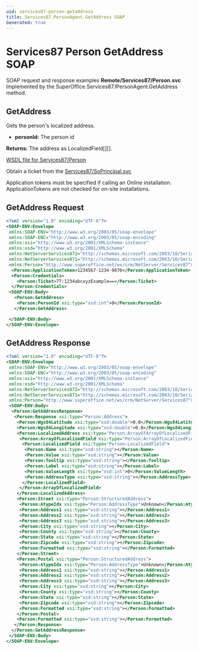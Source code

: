 ```yaml
---
uid: services87-person-getaddress
title: Services87.PersonAgent.GetAddress SOAP
Generated: true
---
```


# Services87 Person GetAddress SOAP

SOAP request and response examples **Remote/Services87/Person.svc**
Implemented by the <see cref="M:SuperOffice.Services87.IPersonAgent.GetAddress">SuperOffice.Services87.IPersonAgent.GetAddress</see> method.

## GetAddress

Gets the person's localized address.

* **personId:** The person id

**Returns:** The address as LocalizedField[][].


[WSDL file for Services87/Person](../Services87-Person.md)

Obtain a ticket from the [Services87/SoPrincipal.svc](../SoPrincipal/index.md)

Application tokens must be specified if calling an Online installation. ApplicationTokens are not checked for on-site installations.

## GetAddress Request

```xml
<?xml version="1.0" encoding="UTF-8"?>
<SOAP-ENV:Envelope
 xmlns:SOAP-ENV="http://www.w3.org/2003/05/soap-envelope"
 xmlns:SOAP-ENC="http://www.w3.org/2003/05/soap-encoding"
 xmlns:xsi="http://www.w3.org/2001/XMLSchema-instance"
 xmlns:xsd="http://www.w3.org/2001/XMLSchema"
 xmlns:NetServerServices872="http://schemas.microsoft.com/2003/10/Serialization/Arrays"
 xmlns:NetServerServices871="http://schemas.microsoft.com/2003/10/Serialization/"
 xmlns:Person="http://www.superoffice.net/ws/crm/NetServer/Services87">
  <Person:ApplicationToken>1234567-1234-9876</Person:ApplicationToken>
  <Person:Credentials>
    <Person:Ticket>7T:1234abcxyzExample==</Person:Ticket>
  </Person:Credentials>
 <SOAP-ENV:Body>
   <Person:GetAddress>
    <Person:PersonId xsi:type="xsd:int">0</Person:PersonId>
   </Person:GetAddress>

 </SOAP-ENV:Body>
</SOAP-ENV:Envelope>

```


## GetAddress Response

```xml
<?xml version="1.0" encoding="UTF-8"?>
<SOAP-ENV:Envelope
 xmlns:SOAP-ENV="http://www.w3.org/2003/05/soap-envelope"
 xmlns:SOAP-ENC="http://www.w3.org/2003/05/soap-encoding"
 xmlns:xsi="http://www.w3.org/2001/XMLSchema-instance"
 xmlns:xsd="http://www.w3.org/2001/XMLSchema"
 xmlns:NetServerServices872="http://schemas.microsoft.com/2003/10/Serialization/Arrays"
 xmlns:NetServerServices871="http://schemas.microsoft.com/2003/10/Serialization/"
 xmlns:Person="http://www.superoffice.net/ws/crm/NetServer/Services87">
 <SOAP-ENV:Body>
  <Person:GetAddressResponse>
   <Person:Response xsi:type="Person:Address">
    <Person:Wgs84Latitude xsi:type="xsd:double">0.0</Person:Wgs84Latitude>
    <Person:Wgs84Longitude xsi:type="xsd:double">0.0</Person:Wgs84Longitude>
    <Person:LocalizedAddress xsi:type="Person:ArrayOfArrayOfLocalizedField">
     <Person:ArrayOfLocalizedField xsi:type="Person:ArrayOfLocalizedField">
      <Person:LocalizedField xsi:type="Person:LocalizedField">
       <Person:Name xsi:type="xsd:string"></Person:Name>
       <Person:Value xsi:type="xsd:string"></Person:Value>
       <Person:Tooltip xsi:type="xsd:string"></Person:Tooltip>
       <Person:Label xsi:type="xsd:string"></Person:Label>
       <Person:ValueLength xsi:type="xsd:int">0</Person:ValueLength>
       <Person:AddressType xsi:type="xsd:string"></Person:AddressType>
      </Person:LocalizedField>
     </Person:ArrayOfLocalizedField>
    </Person:LocalizedAddress>
    <Person:Street xsi:type="Person:StructuredAddress">
     <Person:AtypeIdx xsi:type="Person:AddressType">Unknown</Person:AtypeIdx>
     <Person:Address1 xsi:type="xsd:string"></Person:Address1>
     <Person:Address2 xsi:type="xsd:string"></Person:Address2>
     <Person:Address3 xsi:type="xsd:string"></Person:Address3>
     <Person:City xsi:type="xsd:string"></Person:City>
     <Person:County xsi:type="xsd:string"></Person:County>
     <Person:State xsi:type="xsd:string"></Person:State>
     <Person:Zipcode xsi:type="xsd:string"></Person:Zipcode>
     <Person:Formatted xsi:type="xsd:string"></Person:Formatted>
    </Person:Street>
    <Person:Postal xsi:type="Person:StructuredAddress">
     <Person:AtypeIdx xsi:type="Person:AddressType">Unknown</Person:AtypeIdx>
     <Person:Address1 xsi:type="xsd:string"></Person:Address1>
     <Person:Address2 xsi:type="xsd:string"></Person:Address2>
     <Person:Address3 xsi:type="xsd:string"></Person:Address3>
     <Person:City xsi:type="xsd:string"></Person:City>
     <Person:County xsi:type="xsd:string"></Person:County>
     <Person:State xsi:type="xsd:string"></Person:State>
     <Person:Zipcode xsi:type="xsd:string"></Person:Zipcode>
     <Person:Formatted xsi:type="xsd:string"></Person:Formatted>
    </Person:Postal>
    <Person:Formatted xsi:type="xsd:string"></Person:Formatted>
   </Person:Response>
  </Person:GetAddressResponse>
 </SOAP-ENV:Body>
</SOAP-ENV:Envelope>

```

